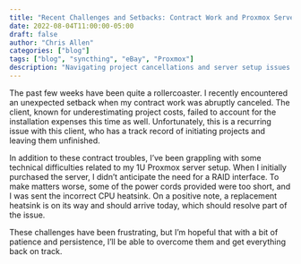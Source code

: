 ```yaml
---
title: "Recent Challenges and Setbacks: Contract Work and Proxmox Server Issues"
date: 2022-08-04T11:00:00-05:00
draft: false
author: "Chris Allen"
categories: ["blog"]
tags: ["blog", "syncthing", "eBay", "Proxmox"] 
description: "Navigating project cancellations and server setup issues: the challenges of contract work and Proxmox server installations."
---
```

The past few weeks have been quite a rollercoaster. I recently encountered an unexpected setback when my contract work was abruptly canceled. The client, known for underestimating project costs, failed to account for the installation expenses this time as well. Unfortunately, this is a recurring issue with this client, who has a track record of initiating projects and leaving them unfinished.

In addition to these contract troubles, I’ve been grappling with some technical difficulties related to my 1U Proxmox server setup. When I initially purchased the server, I didn’t anticipate the need for a RAID interface. To make matters worse, some of the power cords provided were too short, and I was sent the incorrect CPU heatsink. On a positive note, a replacement heatsink is on its way and should arrive today, which should resolve part of the issue.

These challenges have been frustrating, but I’m hopeful that with a bit of patience and persistence, I’ll be able to overcome them and get everything back on track.
